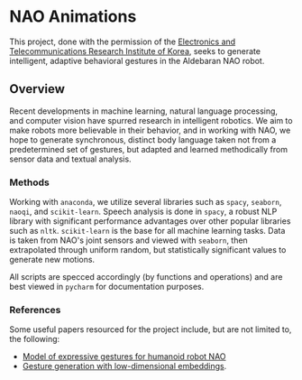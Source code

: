 # NAO Animations
This project, done with the permission of the [Electronics and Telecommunications Research Institute of Korea](http://etri.re.kr/), seeks to generate intelligent, adaptive behavioral gestures in the Aldebaran NAO robot. 

## Overview
Recent developments in machine learning, natural language processing, and computer vision have spurred research in intelligent robotics. We aim to make robots more believable in their behavior, and in working with NAO, we hope to generate synchronous, distinct body language taken not from a predetermined set of gestures, but adapted and learned methodically from sensor data and textual analysis.

### Methods
Working with `anaconda`, we utilize several libraries such as `spacy`, `seaborn`, `naoqi`, and `scikit-learn`. Speech analysis is done in `spacy`, a robust NLP library with significant performance advantages over other popular libraries such as `nltk`. `scikit-learn` is the base for all machine learning tasks. Data is taken from NAO's joint sensors and viewed with `seaborn`, then extrapolated through uniform random, but statistically significant values to generate new motions.

All scripts are specced accordingly (by functions and operations) and are best viewed in `pycharm` for documentation purposes.

### References
Some useful papers resourced for the project include, but are not limited to, the following:

* [Model of expressive gestures for humanoid robot NAO
](http://pages.isir.upmc.fr/~achard/GdR/p2.pdf)
* [Gesture generation with low-dimensional embeddings](http://ict.usc.edu/pubs/Gesture%20generation%20with%20low-dimensional%20embeddings.pdf).
 
